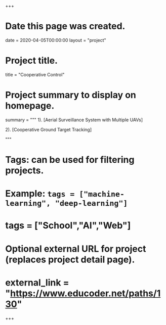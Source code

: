 +++
# Date this page was created.
date = 2020-04-05T00:00:00
layout = "project"

# Project title.
title = "Cooperative Control"

# Project summary to display on homepage.
summary = """
 1). [Aerial Surveillance System with Multiple UAVs]
 
 2). [Cooperative Ground Target Tracking]
 
 """

# Tags: can be used for filtering projects.
# Example: `tags = ["machine-learning", "deep-learning"]`
# tags = ["School","AI","Web"]

# Optional external URL for project (replaces project detail page).
# external_link = "https://www.educoder.net/paths/130"
+++
